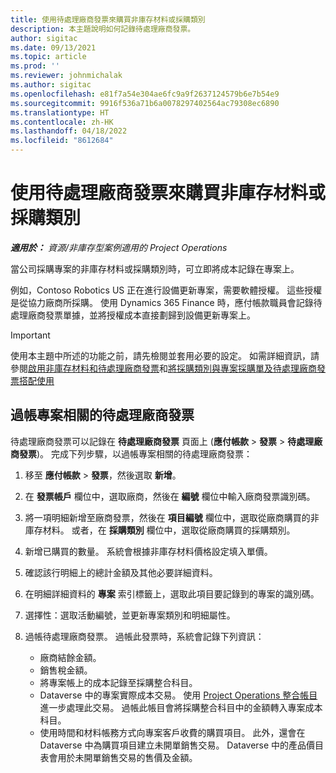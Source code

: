```yaml
---
title: 使用待處理廠商發票來購買非庫存材料或採購類別
description: 本主題說明如何記錄待處理廠商發票。
author: sigitac
ms.date: 09/13/2021
ms.topic: article
ms.prod: ''
ms.reviewer: johnmichalak
ms.author: sigitac
ms.openlocfilehash: e81f7a54e304ae6fc9a9f2637124579b6e7b54e9
ms.sourcegitcommit: 9916f536a71b6a0078297402564ac79308ec6890
ms.translationtype: HT
ms.contentlocale: zh-HK
ms.lasthandoff: 04/18/2022
ms.locfileid: "8612684"
---
```

# <a name="purchase-non-stocked-materials-or-procurement-categories-using-a-pending-vendor-invoice"></a>使用待處理廠商發票來購買非庫存材料或採購類別

_**適用於：** 資源/非庫存型案例適用的 Project Operations_

當公司採購專案的非庫存材料或採購類別時，可立即將成本記錄在專案上。 

例如，Contoso Robotics US 正在進行設備更新專案，需要軟體授權。 這些授權是從協力廠商所採購。  使用 Dynamics 365 Finance 時，應付帳款職員會記錄待處理廠商發票單據，並將授權成本直接劃歸到設備更新專案上。 

> [!IMPORTANT]
> 使用本主題中所述的功能之前，請先檢閱並套用必要的設定。 如需詳細資訊，請參閱[啟用非庫存材料和待處理廠商發票](configure-materials-nonstocked.md)和[將採購類別與專案採購單及待處理廠商發票搭配使用](configure-procurement-categories.md)

## <a name="post-a-project-related-pending-vendor-invoice"></a>過帳專案相關的待處理廠商發票 

待處理廠商發票可以記錄在 **待處理廠商發票** 頁面上 (**應付帳款** > **發票** > **待處理廠商發票**)。 完成下列步驟，以過帳專案相關的待處理廠商發票：

1. 移至 **應付帳款** > **發票**，然後選取 **新增**。 
1. 在 **發票帳戶** 欄位中，選取廠商，然後在 **編號** 欄位中輸入廠商發票識別碼。
1. 將一項明細新增至廠商發票，然後在 **項目編號** 欄位中，選取從廠商購買的非庫存材料。 或者，在 **採購類別** 欄位中，選取從廠商購買的採購類別。   
1. 新增已購買的數量。 系統會根據非庫存材料價格設定填入單價。 
1. 確認該行明細上的總計金額及其他必要詳細資料。
1. 在明細詳細資料的 **專案** 索引標籤上，選取此項目要記錄到的專案的識別碼。
1. 選擇性：選取活動編號，並更新專案類別和明細屬性。
1. 過帳待處理廠商發票。 過帳此發票時，系統會記錄下列資訊：
    
    - 廠商結餘金額。
    - 銷售稅金額。
    - 將專案帳上的成本記錄至採購整合科目。
    - Dataverse 中的專案實際成本交易。  使用 [Project Operations 整合帳目](../project-accounting/project-operations-integration-journal.md)進一步處理此交易。 過帳此帳目會將採購整合科目中的金額轉入專案成本科目。 
    - 使用時間和材料帳務方式向專案客戶收費的購買項目。 此外，還會在 Dataverse 中為購買項目建立未開單銷售交易。 Dataverse 中的產品價目表會用於未開單銷售交易的售價及金額。
